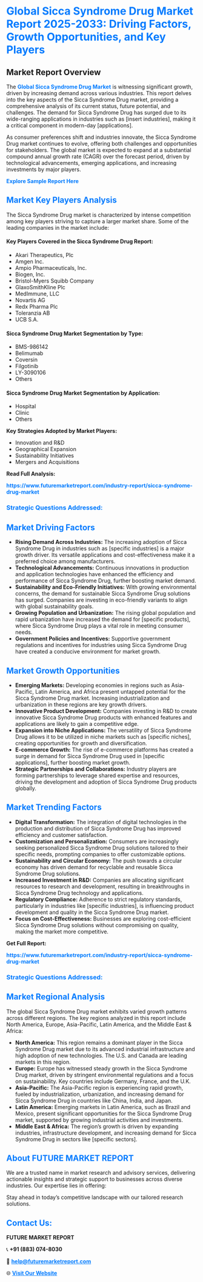 <h1 style="color: #007BFF;">Global Sicca Syndrome Drug Market Report 2025-2033: Driving Factors, Growth Opportunities, and Key Players</h1>

<section id="overview">
<h2>Market Report Overview</h2>
<p>The <a href="https://www.futuremarketreport.com/industry-report/sicca-syndrome-drug-market" style="color: #007BFF; text-decoration: none;"><strong>Global Sicca Syndrome Drug Market</strong></a> is witnessing significant growth, driven by increasing demand across various industries. This report delves into the key aspects of the Sicca Syndrome Drug market, providing a comprehensive analysis of its current status, future potential, and challenges. The demand for Sicca Syndrome Drug has surged due to its wide-ranging applications in industries such as [insert industries], making it a critical component in modern-day [applications].</p>
<p>As consumer preferences shift and industries innovate, the Sicca Syndrome Drug market continues to evolve, offering both challenges and opportunities for stakeholders. The global market is expected to expand at a substantial compound annual growth rate (CAGR) over the forecast period, driven by technological advancements, emerging applications, and increasing investments by major players.</p>
</section>

<section id="overview">
<p><a href="https://www.futuremarketreport.com/request-sample/reportId=53813" style="color: #007BFF; text-decoration: none;"><strong>Explore Sample Report Here</strong></a></p>
</section>

<section id="key-players">
<h2 style="color: #007BFF;">Market Key Players Analysis</h2>
<p>The Sicca Syndrome Drug market is characterized by intense competition among key players striving to capture a larger market share. Some of the leading companies in the market include:</p>
<h4>Key Players Covered in the Sicca Syndrome Drug Report:</h4>
<ul><li>Akari Therapeutics, Plc</li><li>Amgen Inc.</li><li>Ampio Pharmaceuticals, Inc.</li><li>Biogen, Inc.</li><li>Bristol-Myers Squibb Company</li><li>GlaxoSmithKline Plc</li><li>MedImmune, LLC</li><li>Novartis AG</li><li>Redx Pharma Plc</li><li>Toleranzia AB</li><li>UCB S.A.</li></ul>
<h4>Sicca Syndrome Drug Market Segmentation by Type:</h4>
<ul><li>BMS-986142</li><li>Belimumab</li><li>Coversin</li><li>Filgotinib</li><li>LY-3090106</li><li>Others</li></ul>

<h4>Sicca Syndrome Drug Market Segmentation by Application:</h4>
<ul><li>Hospital</li><li>Clinic</li><li>Others</li></ul>
<p><strong>Key Strategies Adopted by Market Players:</strong></p>
<ul>
<li>Innovation and R&D</li>
<li>Geographical Expansion</li>
<li>Sustainability Initiatives</li>
<li>Mergers and Acquisitions</li>
</ul>
</section>

<section>
<p><strong>Read Full Analysis: </strong></p><a href="https://www.futuremarketreport.com/industry-report/sicca-syndrome-drug-market" style="color: #007BFF; text-decoration: none;"><strong>https://www.futuremarketreport.com/industry-report/sicca-syndrome-drug-market</strong></a>
<h3 style="color: #007BFF;">Strategic Questions Addressed:</h3>
</section>

<section id="driving-factors">
<h2 style="color: #007BFF;">Market Driving Factors</h2>
<ul>
<li><strong>Rising Demand Across Industries:</strong> The increasing adoption of Sicca Syndrome Drug in industries such as [specific industries] is a major growth driver. Its versatile applications and cost-effectiveness make it a preferred choice among manufacturers.</li>
<li><strong>Technological Advancements:</strong> Continuous innovations in production and application technologies have enhanced the efficiency and performance of Sicca Syndrome Drug, further boosting market demand.</li>
<li><strong>Sustainability and Eco-Friendly Initiatives:</strong> With growing environmental concerns, the demand for sustainable Sicca Syndrome Drug solutions has surged. Companies are investing in eco-friendly variants to align with global sustainability goals.</li>
<li><strong>Growing Population and Urbanization:</strong> The rising global population and rapid urbanization have increased the demand for [specific products], where Sicca Syndrome Drug plays a vital role in meeting consumer needs.</li>
<li><strong>Government Policies and Incentives:</strong> Supportive government regulations and incentives for industries using Sicca Syndrome Drug have created a conducive environment for market growth.</li>
</ul>
</section>

<section id="growth-opportunities">
<h2 style="color: #007BFF;">Market Growth Opportunities</h2>
<ul>
<li><strong>Emerging Markets:</strong> Developing economies in regions such as Asia-Pacific, Latin America, and Africa present untapped potential for the Sicca Syndrome Drug market. Increasing industrialization and urbanization in these regions are key growth drivers.</li>
<li><strong>Innovative Product Development:</strong> Companies investing in R&D to create innovative Sicca Syndrome Drug products with enhanced features and applications are likely to gain a competitive edge.</li>
<li><strong>Expansion into Niche Applications:</strong> The versatility of Sicca Syndrome Drug allows it to be utilized in niche markets such as [specific niches], creating opportunities for growth and diversification.</li>
<li><strong>E-commerce Growth:</strong> The rise of e-commerce platforms has created a surge in demand for Sicca Syndrome Drug used in [specific applications], further boosting market growth.</li>
<li><strong>Strategic Partnerships and Collaborations:</strong> Industry players are forming partnerships to leverage shared expertise and resources, driving the development and adoption of Sicca Syndrome Drug products globally.</li>
</ul>
</section>

<section id="trending-factors">
<h2 style="color: #007BFF;">Market Trending Factors</h2>
<ul>
<li><strong>Digital Transformation:</strong> The integration of digital technologies in the production and distribution of Sicca Syndrome Drug has improved efficiency and customer satisfaction.</li>
<li><strong>Customization and Personalization:</strong> Consumers are increasingly seeking personalized Sicca Syndrome Drug solutions tailored to their specific needs, prompting companies to offer customizable options.</li>
<li><strong>Sustainability and Circular Economy:</strong> The push towards a circular economy has driven demand for recyclable and reusable Sicca Syndrome Drug solutions.</li>
<li><strong>Increased Investment in R&D:</strong> Companies are allocating significant resources to research and development, resulting in breakthroughs in Sicca Syndrome Drug technology and applications.</li>
<li><strong>Regulatory Compliance:</strong> Adherence to strict regulatory standards, particularly in industries like [specific industries], is influencing product development and quality in the Sicca Syndrome Drug market.</li>
<li><strong>Focus on Cost-Effectiveness:</strong> Businesses are exploring cost-efficient Sicca Syndrome Drug solutions without compromising on quality, making the market more competitive.</li>
</ul>
</section>

<section>
<p><strong>Get Full Report: </strong></p><a href="https://www.futuremarketreport.com/industry-report/sicca-syndrome-drug-market" style="color: #007BFF; text-decoration: none;"><strong>https://www.futuremarketreport.com/industry-report/sicca-syndrome-drug-market</strong></a>
<h3 style="color: #007BFF;">Strategic Questions Addressed:</h3>
</section>


<section id="regional-analysis">
<h2 style="color: #007BFF;">Market Regional Analysis</h2>
<p>The global Sicca Syndrome Drug market exhibits varied growth patterns across different regions. The key regions analyzed in this report include North America, Europe, Asia-Pacific, Latin America, and the Middle East & Africa:</p>
<ul>
<li><strong>North America:</strong> This region remains a dominant player in the Sicca Syndrome Drug market due to its advanced industrial infrastructure and high adoption of new technologies. The U.S. and Canada are leading markets in this region.</li>
<li><strong>Europe:</strong> Europe has witnessed steady growth in the Sicca Syndrome Drug market, driven by stringent environmental regulations and a focus on sustainability. Key countries include Germany, France, and the U.K.</li>
<li><strong>Asia-Pacific:</strong> The Asia-Pacific region is experiencing rapid growth, fueled by industrialization, urbanization, and increasing demand for Sicca Syndrome Drug in countries like China, India, and Japan.</li>
<li><strong>Latin America:</strong> Emerging markets in Latin America, such as Brazil and Mexico, present significant opportunities for the Sicca Syndrome Drug market, supported by growing industrial activities and investments.</li>
<li><strong>Middle East & Africa:</strong> The region’s growth is driven by expanding industries, infrastructure development, and increasing demand for Sicca Syndrome Drug in sectors like [specific sectors].</li>
</ul>
</section>

<footer>
<h2 style="color: #007BFF;">About FUTURE MARKET REPORT</h2>
<p>We are a trusted name in market research and advisory services, delivering actionable insights and strategic support to businesses across diverse industries. Our expertise lies in offering:</p>

<p>Stay ahead in today’s competitive landscape with our tailored research solutions.</p>

<h2 style="color: #007BFF;">Contact Us:</h2>
<p><strong>FUTURE MARKET REPORT</strong></p>
<p>📞 <strong>+91 (883) 074-8030</strong></p>
<p>📧 <strong><a href="mailto:help@futuremarketreport.com" style="color: #007BFF;">help@futuremarketreport.com</a></strong></p>
<p>🌐 <strong><a href="https://www.futuremarketreport.com/" style="color: #007BFF;">Visit Our Website</a></strong></p>
</footer>